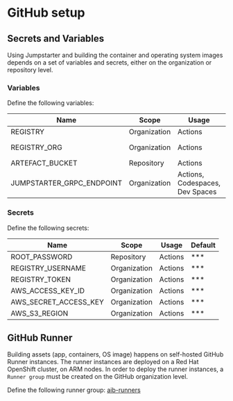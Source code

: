 # GitHub setup

## Secrets and Variables

Using Jumpstarter and building the container and operating system images depends on a set of variables and secrets, either on the organization or repository level.

### Variables

Define the following variables:

| Name     | Scope    | Usage    | Default |
|----------|----------|----------|----------|
| REGISTRY        | Organization   | Actions | quay.io  |
| REGISTRY_ORG    | Organization   | Actions | quay.io/rhadp-examples  |
| ARTEFACT_BUCKET | Repository     | Actions | *** |
| JUMPSTARTER_GRPC_ENDPOINT | Organization   | Actions, Codespaces, Dev Spaces | https://grpc.rhadp...  |

### Secrets

Define the following secrets:

| Name     | Scope    | Usage    | Default |
|----------|----------|----------|----------|
| ROOT_PASSWORD       | Repository     | Actions | ***  |
| REGISTRY_USERNAME   | Organization   | Actions | ***  |
| REGISTRY_TOKEN      | Organization   | Actions | ***  |
| AWS_ACCESS_KEY_ID     | Organization | Actions | ***  |
| AWS_SECRET_ACCESS_KEY | Organization | Actions | ***  |
| AWS_S3_REGION         | Organization | Actions | ***  |


## GitHub Runner

Building assets (app, containers, OS image) happens on self-hosted GitHub Runner instances. The runner instances are deployed on a Red Hat OpenShift cluster, on ARM nodes. 
In order to deploy the runner instances, a `Runner group` must be created on the GitHub organization level.

Define the following runner group: [aib-runners](https://github.com/organizations/rhadp-examples/settings/actions/runner-groups)

<!-- 
#### VM

Store the VM private key as a secret on the `Organization` and `Codespaces` level:

```shell
gh secret set BUILDER_PRIVATE_KEY < $HOME/.ssh/rhadp-vm -a codespaces && \
gh secret set BUILDER_PRIVATE_KEY --visibility all < $HOME/.ssh/rhadp-vm -o rhadp-examples
```

-->